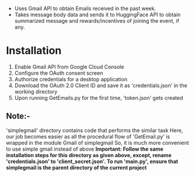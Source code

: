 - Uses Gmail API to obtain Emails received in the past week. 
- Takes message body data and sends it to HuggingFace API to obtain summarized message and rewards/incentives of joining the event, if any.

# Installation
1. Enable Gmail API from Google Cloud Console
2. Configure the OAuth consent screen
3. Authorize credentials for a desktop application
4. Download the OAuth 2.0 Client ID and save it as 'credentials.json' in the working directory
5. Upon running GetEmails.py for the first time, 'token.json' gets created


## Note:-
'simplegmail' directory contains code that performs the similar task
Here, our job becomes easier as all the procedural flow of 'GetEmail.py' is wrapped in the module Gmail of simplegmail
So, it is much more convenient to use simple gmail instead of above
<b>Important: Follow the same installation steps for this directory as given above, except, rename 'credentials.json' to 'client_secret.json'.
To run 'main.py', ensure that simplegmail is the parent directory of the current project </b>
